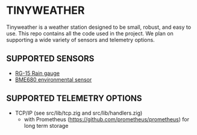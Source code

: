 # TINYWEATHER

Tinyweather is a weather station designed to be small, robust, and easy to use. This repo contains all the code used in the project. We plan on supporting a wide variety of sensors and telemetry options.

## SUPPORTED SENSORS

- [RG-15 Rain gauge](https://rainsensors.com/products/rg-15/)
- [BME680 environmental sensor](https://www.adafruit.com/product/3660?gad_source=1&gclid=Cj0KCQiAvbm7BhC5ARIsAFjwNHt4aP3jwvFgO6DkdhbtbzrC-PJINNyNyOkbHpcYLsULPOdkkomPRW0aAhBmEALw_wcB)

## SUPPORTED TELEMETRY OPTIONS

- TCP/IP (see src/lib/tcp.zig and src/lib/handlers.zig)
  - with Prometheus (https://github.com/prometheus/prometheus) for long term storage

